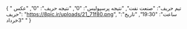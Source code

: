 {
  " تیم حریف": "صنعت نفت",
  "نتیجه پرسپولیس": "0",
  "نتیجه حریف": "0",
  "عکس حریف": "https://8pic.ir/uploads/21_71f80.png",
  "ساعت": "19:30",
  "تاریخ": "3خرداد "
}

